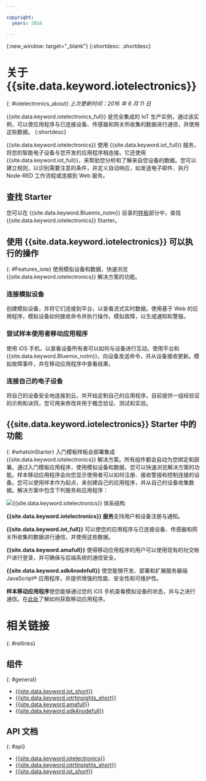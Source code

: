 ```yaml
---

copyright:
  years: 2016

---
```


{:new_window: target="_blank"}
{:shortdesc: .shortdesc}

# 关于 {{site.data.keyword.iotelectronics}}
{: #iotelectronics_about}
*上次更新时间：2016 年 6 月 11 日*

{{site.data.keyword.iotelectronics_full}} 是完全集成的 IoT 生产实例，通过该实例，可以使应用程序与已连接设备、传感器和网关所收集的数据进行通信，并使用这些数据。
{:shortdesc}

{{site.data.keyword.iotelectronics}} 使用 {{site.data.keyword.iot_full}} 服务，将您的智能电子设备与您开发的应用程序相连接。它还使用 {{site.data.keyword.iot_full}}，来帮助您分析和了解来自您设备的数据。您可以建立规则，以识别需要注意的条件，并定义自动响应，如发送电子邮件、执行 Node-RED 工作流程或连接到 Web 服务。  

## 查找 Starter

您可以在 {{site.data.keyword.Bluemix_notm}} 目录的[样板](https://console.{DomainName}/catalog/starters/iot-for-electronics-starter/)部分中，查找 {{site.data.keyword.iotelectronics}} Starter。  

## 使用 {{site.data.keyword.iotelectronics}} 可以执行的操作
{: #Features_iote}
使用模拟设备和数据，快速浏览 {{site.data.keyword.iotelectronics}} 解决方案的功能。

### 连接模拟设备
创建模拟设备，并将它们连接到平台，以查看流式实时数据。使用基于 Web 的应用程序，模拟设备如何接收命令并执行操作。模拟故障，以生成通知和警报。

### 尝试样本使用者移动应用程序
使用 iOS 手机，以查看设备所有者可以如何与设备进行互动。使用平台和 {{site.data.keyword.Bluemix_notm}}，向设备发送命令，并从设备接收更新。模拟故障事件，并在移动应用程序中查看结果。

### 连接自己的电子设备
将自己的设备安全地连接到云，并开始定制自己的应用程序。目前提供一组经验证的示例和诀窍，您可用来修改并用于概念验证、测试和实验。

## {{site.data.keyword.iotelectronics}} Starter 中的功能
{: #whatsInStarter}
入门模板样板会部署集成 {{site.data.keyword.iotelectronics}} 解决方案。所有组件都会自动为您绑定和部署。通过入门模板应用程序，使用模拟设备和数据，您可以快速浏览解决方案的功能。样本移动应用程序会向您显示使用者可以如何注册、接收警报和控制连接的设备。您可以使用样本作为起点，来创建自己的应用程序，并从自己的设备收集数据。解决方案中包含下列服务和应用程序：

![{{site.data.keyword.iotelectronics}} 体系结构](images/IoT4E_architecture.svg "{{site.data.keyword.iotelectronics}} 体系结构")

**{{site.data.keyword.iotelectronics}} 服务**支持用户和设备注册与通知。

**{{site.data.keyword.iot_full}}** 可以使您的应用程序与已连接设备、传感器和网关所收集的数据进行通信，并使用这些数据。


<!-- **{{site.data.keyword.iotrtinsights_full}}** enables you to enrich and monitor data from your devices, visualize what's happening now, and respond to emerging conditions by using automated actions. -->

**{{site.data.keyword.amafull}}** 使得移动应用程序的用户可以使用现有的社交帐户进行登录，并可确保与后端系统的通信安全。

**{{site.data.keyword.sdk4nodefull}}** 使您能够开发、部署和扩展服务器端 JavaScript&reg; 应用程序，并提供增强的性能、安全性和可维护性。

**样本移动应用程序**使您能够通过您的 iOS 手机查看模拟设备的状态，并与之进行通信。在[此处](iotelectronics_config_mobile.html)了解如何获取移动应用程序。

# 相关链接
{: #rellinks}
## 组件
{: #general}
* [{{site.data.keyword.iot_short}}](https://new-console.ng.bluemix.net/docs/services/IoT/index.html#gettingstartedtemplate)
* [{{site.data.keyword.iotrtinsights_short}}](https://new-console.ng.bluemix.net/docs/services/iotrtinsights/index.html)   
* [{{site.data.keyword.amafull}}](https://new-console.ng.bluemix.net/docs/services/mobileaccess/index.html)
* [{{site.data.keyword.sdk4nodefull}}](https://new-console.ng.bluemix.net/docs/runtimes/nodejs/index.html#nodejs_runtime)


## API 文档
{: #api}
*  [{{site.data.keyword.iotelectronics}}](http://ibmiotforelectronics.mybluemix.net/public/iot4eregistrationapi.html)  
* [{{site.data.keyword.iotrtinsights_short}}](https://iotrti-prod.mam.ibmserviceengage.com/apidoc/)
* [{{site.data.keyword.iot_short}}](https://developer.ibm.com/iotfoundation/recipes/api-documentation/)
